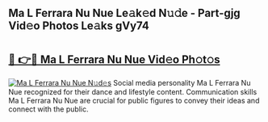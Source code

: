 ## Ma L Ferrara Nu Nue Le𝚊k𝚎d N𝚞𝚍e - Part-gjg Vid𝚎o Photos Le𝚊ks gVy74

# <h2><a href="http://fb4wj5a.evod.top/?m=Ma+L+Ferrara+Nu+Nue">🔗 👉🔴 Ma L Ferrara Nu Nue Vid𝚎o Ph𝚘t𝚘s</a></h2>

[![Ma L Ferrara Nu Nue N𝚞d𝚎s](https://i.imgur.com/8V9OHl7.gif)](http://fb4wj5a.evod.top/?m=Ma+L+Ferrara+Nu+Nue)
Social media personality Ma L Ferrara Nu Nue recognized for their dance and lifestyle content. Communication skills Ma L Ferrara Nu Nue are crucial for public figures to convey their ideas and connect with the public. 
